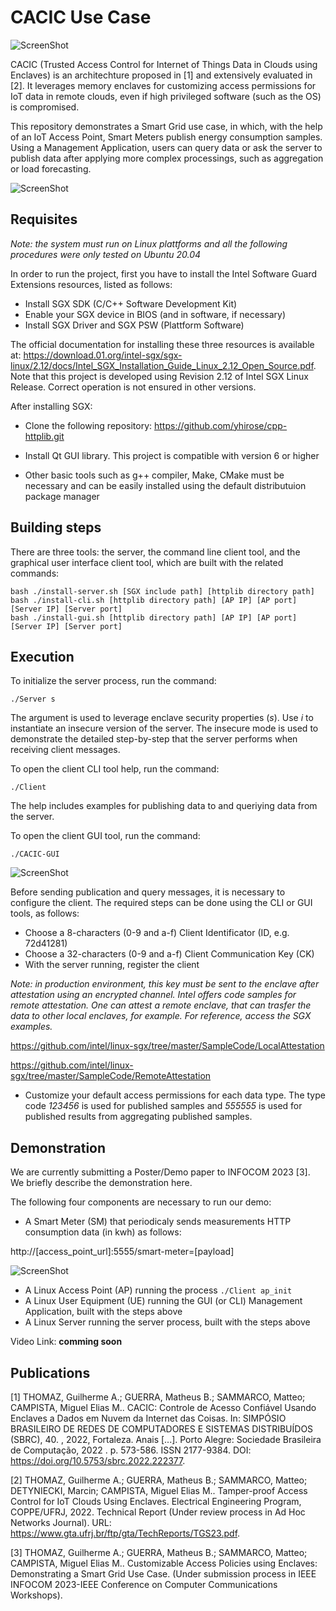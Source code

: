 # CACIC Use Case

![ScreenShot](docs-resources/logo_cacic.png?raw=true)

CACIC (Trusted Access Control for Internet of Things Data in Clouds using Enclaves) is an architechture proposed in [1] and extensively evaluated in [2]. It leverages memory enclaves for customizing access permissions for IoT data in remote clouds, even if high privileged software (such as the OS) is compromised.

This repository demonstrates a Smart Grid use case, in which, with the help of an  IoT Access Point, Smart Meters publish energy consumption samples. Using a Management Application, users can query data or ask the server to publish data after applying more complex processings, such as aggregation or load forecasting.

![ScreenShot](docs-resources/arquitecture.png?raw=true)

## Requisites

_Note: the system must run on Linux plattforms and all the following procedures were only tested on Ubuntu 20.04_

In order to run the project, first you have to install the Intel Software Guard Extensions resources, listed as follows:

* Install SGX SDK (C/C++ Software Development Kit)
* Enable your SGX device in BIOS (and in software, if necessary)
* Install SGX Driver and SGX PSW (Plattform Software)

The official documentation for installing these three resources is available at: https://download.01.org/intel-sgx/sgx-linux/2.12/docs/Intel_SGX_Installation_Guide_Linux_2.12_Open_Source.pdf. Note that this project is developed using Revision 2.12 of Intel SGX Linux Release. Correct operation is not ensured in other versions.

After installing SGX:

* Clone the following repository: https://github.com/yhirose/cpp-httplib.git
* Install Qt GUI library. This project is compatible with version 6 or higher 

* Other basic tools such as g++ compiler, Make, CMake must be necessary and can be easily installed using the default distributuion package manager

## Building steps

There are three tools: the server, the command line client tool, and the graphical user interface client tool, which are built with the related commands:
```
bash ./install-server.sh [SGX include path] [httplib directory path]
bash ./install-cli.sh [httplib directory path] [AP IP] [AP port] [Server IP] [Server port] 
bash ./install-gui.sh [httplib directory path] [AP IP] [AP port] [Server IP] [Server port] 
```

## Execution

To initialize the server process, run the command:
```
./Server s
```
The argument is used to leverage enclave security properties (*s*). Use *i* to instantiate an insecure version of the server. The insecure mode is used to demonstrate the detailed step-by-step that the server performs when receiving client messages.

To open the client CLI tool help, run the command:
```
./Client
```
The help includes examples for publishing data to and queriying data from the server. 

To open the client GUI tool, run the command:
```
./CACIC-GUI
```
![ScreenShot](docs-resources/app_windows_example.png?raw=true)

Before sending publication and query messages, it is necessary to configure the client. The required steps can be done using the CLI or GUI tools, as follows:

* Choose a 8-characters (0-9 and a-f) Client Identificator (ID, e.g. 72d41281)
* Choose a 32-characters (0-9 and a-f) Client Communication Key (CK)
* With the server running, register the client

_Note: in production environment, this key must be sent to the enclave after attestation using an encrypted channel. Intel offers code samples for remote attestation. One can attest a remote enclave, that can trasfer the data to other local enclaves, for example. For reference, access the SGX examples._

https://github.com/intel/linux-sgx/tree/master/SampleCode/LocalAttestation

https://github.com/intel/linux-sgx/tree/master/SampleCode/RemoteAttestation

* Customize your default access permissions for each data type. The type code *123456* is used for published samples and *555555* is used for published results from aggregating published samples.  

## Demonstration

We are currently submitting a Poster/Demo paper to INFOCOM 2023 [3]. We briefly describe the demonstration here.

The following four components are necessary to run our demo:

* A Smart Meter (SM) that periodicaly sends measurements HTTP consumption data (in kwh) as follows:

http://[access_point_url]:5555/smart-meter=[payload]

![ScreenShot](docs-resources/smart_meter.jpg?raw=true)

* A Linux Access Point (AP) running the process ```./Client ap_init```
* A Linux User Equipment (UE) running the GUI (or CLI) Management Application, built with the steps above
* A Linux Server running the server process, built with the steps above

Video Link: **comming soon**

## Publications

[1] THOMAZ, Guilherme A.; GUERRA, Matheus B.; SAMMARCO, Matteo; CAMPISTA, Miguel Elias M.. CACIC: Controle de Acesso Confiável Usando Enclaves a Dados em Nuvem da Internet das Coisas. In: SIMPÓSIO BRASILEIRO DE REDES DE COMPUTADORES E SISTEMAS DISTRIBUÍDOS (SBRC), 40. , 2022, Fortaleza. Anais [...]. Porto Alegre: Sociedade Brasileira de Computação, 2022 . p. 573-586. ISSN 2177-9384. DOI: https://doi.org/10.5753/sbrc.2022.222377.

[2] THOMAZ, Guilherme A.; GUERRA, Matheus B.; SAMMARCO, Matteo; DETYNIECKI, Marcin; CAMPISTA, Miguel Elias M..  Tamper-proof Access Control for IoT Clouds Using Enclaves. Electrical Engineering Program, COPPE/UFRJ,  2022. Technical Report (Under review process in Ad Hoc Networks Journal). URL: https://www.gta.ufrj.br/ftp/gta/TechReports/TGS23.pdf.

[3] THOMAZ, Guilherme A.; GUERRA, Matheus B.; SAMMARCO, Matteo; CAMPISTA, Miguel Elias M..  Customizable Access Policies using Enclaves: Demonstrating a Smart Grid Use Case. (Under submission process in IEEE INFOCOM 2023-IEEE Conference on Computer Communications Workshops).